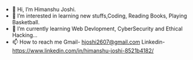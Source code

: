 - 👋 Hi, I’m Himanshu Joshi.
- 👀 I’m interested in learning new stuffs,Coding, Reading Books, Playing Basketball.
- 🌱 I’m currently learning Web Devlopment, CyberSecurity and Ethical Hacking...
- 📫 How to reach me Gmail- hjoshi2607@gmail.com    Linkedin- https://www.linkedin.com/in/himanshu-joshi-8521b4182/

<!---
hjoshi2607/hjoshi2607 is a ✨ special ✨ repository because its `README.md` (this file) appears on your GitHub profile.
You can click the Preview link to take a look at your changes.
--->
